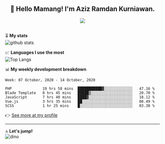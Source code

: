 <h2 align="center">👋 Hello Mamang! I'm Aziz Ramdan Kurniawan.</h2>  
<p align="center">
  <img src="https://komarev.com/ghpvc/?username=azizramdan"> <br><br>
</p>
    
⏳ **My stats**  
![github stats](https://github-readme-stats.vercel.app/api?username=azizramdan&show_icons=true&count_private=true&title_color=000&hide_border=true&hide_title=true)  

📈 **Languages I use the most**  
![Top Langs](https://github-readme-stats.vercel.app/api/top-langs/?username=azizramdan&layout=compact&langs_count=6&hide=tsql&hide_border=true&hide_title=true&exclude_repo=Futsal-Go,Futsal-Go-Admin,Sistem-Informasi-Sensus-Harian-Rawat-Inap)  

📊 **My weekly development breakdown**
<!--START_SECTION:waka-->
```text
Week: 07 October, 2020 - 14 October, 2020

PHP              19 hrs 58 mins  ███████████▓░░░░░░░░░░░░░   47.16 % 
Blade Template   8 hrs 45 mins   █████▒░░░░░░░░░░░░░░░░░░░   20.70 % 
JavaScript       7 hrs 40 mins   ████▓░░░░░░░░░░░░░░░░░░░░   18.12 % 
Vue.js           3 hrs 35 mins   ██░░░░░░░░░░░░░░░░░░░░░░░   08.49 % 
SCSS             1 hr 25 mins    █░░░░░░░░░░░░░░░░░░░░░░░░   03.38 % 
```
<!--END_SECTION:waka-->
👉 [See more at my profile](https://wakatime.com/@azizramdan)
***
🔝 **Let's jump!**  
![dino](https://raw.githubusercontent.com/azizramdan/azizramdan/master/dino.gif)  

